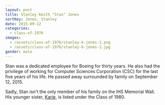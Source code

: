 ```yaml
---
layout: post
title: Stanley Keith "Stan" Jones
sortKey: Jones, Stanley
date: 2015-09-12
categories:
  - class-of-1976
images:
  - /assets/class-of-1976/stanley-k-jones-1.png
  - /assets/class-of-1976/stanley-k-jones-2.jpg
gender: male
---
```


Stan was a dedicated employee for Boeing for thirty years. He also had the privilege of working for Computer Sciences Corporation (CSC) for the last five years of his life. He passed away surrounded by family on September 12, 2015.

Sadly, Stan isn't the only member of his family on the IHS Memorial Wall. His younger sister, [Karie](https://ihsmemorial.org/class-of-1980/karie-jean-jones/), [](https://ihsmemorial.org/class-of-1976/stanley-keith-jones/)is listed under the Class of 1980.
